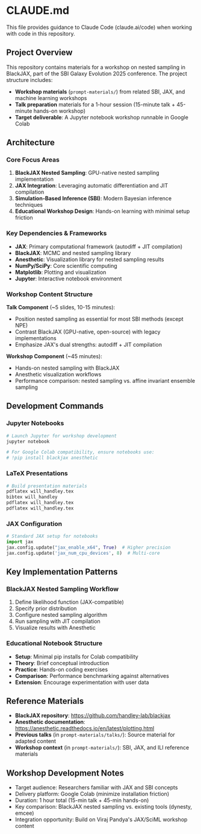 # CLAUDE.md

This file provides guidance to Claude Code (claude.ai/code) when working with code in this repository.

## Project Overview

This repository contains materials for a workshop on nested sampling in BlackJAX, part of the SBI Galaxy Evolution 2025 conference. The project structure includes:

- **Workshop materials** (`prompt-materials/`) from related SBI, JAX, and machine learning workshops
- **Talk preparation** materials for a 1-hour session (15-minute talk + 45-minute hands-on workshop)
- **Target deliverable**: A Jupyter notebook workshop runnable in Google Colab

## Architecture

### Core Focus Areas

1. **BlackJAX Nested Sampling**: GPU-native nested sampling implementation
2. **JAX Integration**: Leveraging automatic differentiation and JIT compilation
3. **Simulation-Based Inference (SBI)**: Modern Bayesian inference techniques
4. **Educational Workshop Design**: Hands-on learning with minimal setup friction

### Key Dependencies & Frameworks

- **JAX**: Primary computational framework (autodiff + JIT compilation)
- **BlackJAX**: MCMC and nested sampling library
- **Anesthetic**: Visualization library for nested sampling results
- **NumPy/SciPy**: Core scientific computing
- **Matplotlib**: Plotting and visualization
- **Jupyter**: Interactive notebook environment

### Workshop Content Structure

**Talk Component** (~5 slides, 10-15 minutes):
- Position nested sampling as essential for most SBI methods (except NPE)
- Contrast BlackJAX (GPU-native, open-source) with legacy implementations
- Emphasize JAX's dual strengths: autodiff + JIT compilation

**Workshop Component** (~45 minutes):
- Hands-on nested sampling with BlackJAX
- Anesthetic visualization workflows
- Performance comparison: nested sampling vs. affine invariant ensemble sampling

## Development Commands

### Jupyter Notebooks
```bash
# Launch Jupyter for workshop development
jupyter notebook

# For Google Colab compatibility, ensure notebooks use:
# !pip install blackjax anesthetic
```

### LaTeX Presentations
```bash
# Build presentation materials
pdflatex will_handley.tex
bibtex will_handley
pdflatex will_handley.tex
pdflatex will_handley.tex
```

### JAX Configuration
```python
# Standard JAX setup for notebooks
import jax
jax.config.update("jax_enable_x64", True)  # Higher precision
jax.config.update('jax_num_cpu_devices', 8)  # Multi-core
```

## Key Implementation Patterns

### BlackJAX Nested Sampling Workflow
1. Define likelihood function (JAX-compatible)
2. Specify prior distribution
3. Configure nested sampling algorithm
4. Run sampling with JIT compilation
5. Visualize results with Anesthetic

### Educational Notebook Structure
- **Setup**: Minimal pip installs for Colab compatibility
- **Theory**: Brief conceptual introduction
- **Practice**: Hands-on coding exercises
- **Comparison**: Performance benchmarking against alternatives
- **Extension**: Encourage experimentation with user data

## Reference Materials

- **BlackJAX repository**: https://github.com/handley-lab/blackjax
- **Anesthetic documentation**: https://anesthetic.readthedocs.io/en/latest/plotting.html
- **Previous talks** (in `prompt-materials/talks/`): Source material for adapted content
- **Workshop context** (in `prompt-materials/`): SBI, JAX, and ILI reference materials

## Workshop Development Notes

- Target audience: Researchers familiar with JAX and SBI concepts
- Delivery platform: Google Colab (minimize installation friction)
- Duration: 1 hour total (15-min talk + 45-min hands-on)
- Key comparison: BlackJAX nested sampling vs. existing tools (dynesty, emcee)
- Integration opportunity: Build on Viraj Pandya's JAX/SciML workshop content